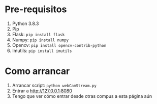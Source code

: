 # Pre-requisitos
1. Python 3.8.3
2. Pip
3. Flask: `pip install flask`
4. Numpy: `pip install numpy`
5. Opencv: `pip install opencv-contrib-python`
6. Imutils: `pip install imutils`

# Como arrancar
1. Arrancar script: `python webCamStream.py`
2. Entrar a http://127.0.0.1:8080
3. Tengo que ver cómo entrar desde otras compus a esta página aún